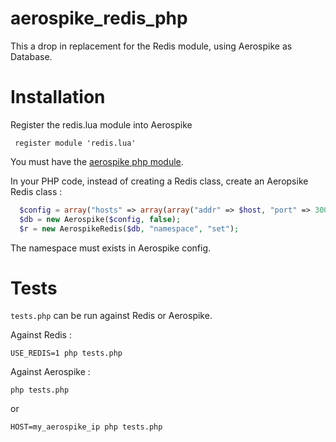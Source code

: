 # aerospike_redis_php

This a drop in replacement for the Redis module, using Aerospike as Database.

# Installation

Register the redis.lua module into Aerospike

````
 register module 'redis.lua'
````

You must have the [aerospike php module](https://github.com/aerospike/aerospike-client-php).

In your PHP code, instead of creating a Redis class, create an Aeropsike Redis class :
````php
  $config = array("hosts" => array(array("addr" => $host, "port" => 3000)));
  $db = new Aerospike($config, false);
  $r = new AerospikeRedis($db, "namespace", "set");
````

The namespace must exists in Aerospike config.

# Tests

`tests.php` can be run against Redis or Aerospike.

Against Redis :
````
USE_REDIS=1 php tests.php
````

Against Aerospike :
````
php tests.php
````
or
````
HOST=my_aerospike_ip php tests.php
````
